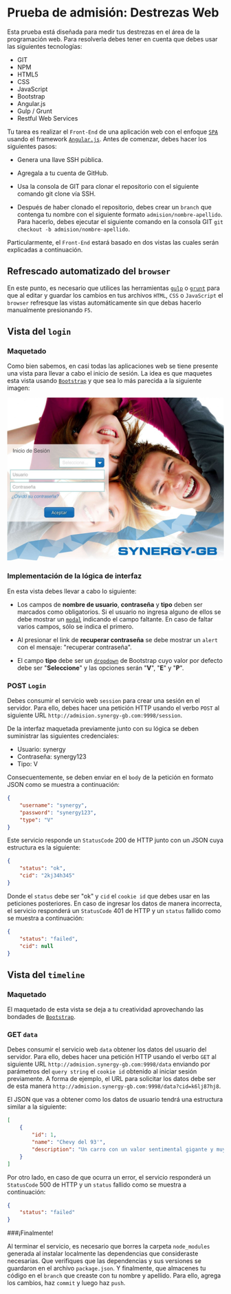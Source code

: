 # Prueba de admisión: Destrezas Web

Esta prueba está diseñada para medir tus destrezas en el área de la programación web. Para resolverla debes tener en cuenta que debes usar las siguientes tecnologías:

+ GIT
+ NPM
+ HTML5
+ CSS
+ JavaScript
+ Bootstrap
+ Angular.js
+ Gulp / Grunt
+ Restful Web Services

Tu tarea es realizar el `Front-End` de una aplicación web con el enfoque [`SPA`](https://en.wikipedia.org/wiki/Single-page_application) usando el framework [`Angular.js`](https://angularjs.org/).  Antes de comenzar, debes hacer los siguientes pasos:

+ Genera una llave SSH pública.

+ Agregala a tu cuenta de GitHub.

+ Usa la consola de GIT para clonar el repositorio con el siguiente comando git clone vía SSH.

+ Después de haber clonado el repositorio, debes crear un `branch` que contenga tu nombre con el siguiente formato `admision/nombre-apellido`. Para hacerlo, debes ejecutar el siguiente comando en la consola GIT `git checkout -b admision/nombre-apellido`.

Particularmente, el `Front-End` estará basado en dos vistas las cuales serán explicadas a continuación.

## Refrescado automatizado del `browser`

En este punto, es necesario que utilices las herramientas [`gulp`](http://gulpjs.com/) o [`grunt`](http://gruntjs.com/) para que al editar y guardar los cambios en tus archivos `HTML`, `CSS` o `JavaScript` el `browser` refresque las vistas automáticamente sin que debas hacerlo manualmente presionando `F5`.

## Vista del `login`

### Maquetado

Como bien sabemos, en casi todas las aplicaciones web se tiene presente una vista para llevar a cabo el inicio de sesión. La idea es que maquetes esta vista usando [`Bootstrap`](http://getbootstrap.com/) y que sea lo más parecida a la siguiente imagen:

![`Login`](/assets/images/login-example.jpg)

### Implementación de la lógica de interfaz

En esta vista debes llevar a cabo lo siguiente:

+ Los campos de **nombre de usuario**, **contraseña** y **tipo** deben ser marcados como obligatorios. Si el usuario no ingresa alguno de ellos se debe mostrar un [`modal`](http://getbootstrap.com/javascript/#modals) indicando el campo faltante. En caso de faltar varios campos, sólo se indica el primero.

+ Al presionar el link de **recuperar contraseña** se debe mostrar un `alert` con el mensaje: "recuperar contraseña".

+ El campo **tipo** debe ser un [`dropdown`](http://getbootstrap.com/javascript/#dropdowns) de Bootstrap cuyo valor por defecto debe ser "**Seleccione**" y las opciones serán "**V**", "**E**" y "**P**".

### POST `Login`

Debes consumir el servicio web `session` para crear una sesión en el servidor. Para ello, debes hacer una petición HTTP usando el verbo `POST` al siguiente URL `http://admision.synergy-gb.com:9998/session`. 

De la interfaz maquetada previamente junto con su lógica se deben suministrar las siguientes credenciales:

+ Usuario: synergy
+ Contraseña: synergy123
+ Tipo: V

Consecuentemente, se deben enviar en el `body` de la petición en formato JSON como se muestra a continuación: 

```json
{
    "username": "synergy",
    "password": "synergy123",
    "type": "V"
}
```

Este servicio responde un `StatusCode` 200 de HTTP junto con un JSON  cuya estructura es la siguiente:

```json
{
    "status": "ok",
    "cid": "2kj34h345"
}
```

 Donde el `status` debe ser "ok" y  `cid` el `cookie id` que debes usar en las peticiones posteriores. En caso de ingresar los datos de manera incorrecta, el servicio responderá un `StatusCode` 401 de HTTP y un `status` fallido como se muestra a continuación:

```json
{
    "status": "failed",
    "cid": null
}
```

## Vista del `timeline`

### Maquetado

El maquetado de esta vista se deja a tu creatividad aprovechando las bondades de [`Bootstrap`](http://getbootstrap.com/).

### GET `data`

Debes consumir el servicio web `data` obtener los datos del usuario del servidor. Para ello, debes hacer una petición HTTP usando el verbo `GET` al siguiente URL `http://admision.synergy-gb.com:9998/data` enviando por parámetros del `query string` el `cookie id` obtenido al iniciar sesión previamente. A forma de ejemplo, el URL para solicitar los datos debe ser de esta manera `http://admision.synergy-gb.com:9998/data?cid=k6lj87hj8`.

El JSON que vas a obtener como los datos de usuario tendrá una estructura similar a la siguiente:

```json
[
    {
        "id": 1,
        "name": "Chevy del 93'",
        "description": "Un carro con un valor sentimental gigante y muy bonito..."
    }
]

```

Por otro lado, en caso de que ocurra un error, el servicio responderá un `StatusCode` 500 de HTTP y un `status` fallido como se muestra a continuación:

```json
{
    "status": "failed"
}
```

###¡Finalmente!

Al terminar el servicio, es necesario que borres la carpeta `node_modules` generada al instalar localmente las dependencias que consideraste necesarias. Que verifiques que las dependencias y sus versiones se guardaron en el archivo `package.json`. Y finalmente, que almacenes tu código en el `branch` que creaste con tu nombre y apellido. Para ello, agrega los cambios, haz `commit` y luego haz `push`.